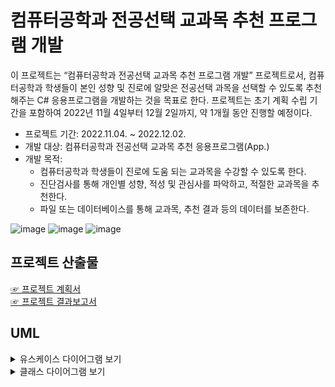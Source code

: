 # 컴퓨터공학과 전공선택 교과목 추천 프로그램 개발
이 프로젝트는 “컴퓨터공학과 전공선택 교과목 추천 프로그램 개발” 프로젝트로서, 컴퓨터공학과 학생들이 본인 성향 및 진로에 알맞은 전공선택 과목을 선택할 수 있도록 추천해주는 C# 응용프로그램을 개발하는 것을 목표로 한다. 프로젝트는 초기 계획 수립 기간을 포함하여 2022년 11월 4일부터 12월 2일까지, 약 1개월 동안 진행할 예정이다.

- 프로젝트 기간: 2022.11.04. ~ 2022.12.02.
- 개발 대상: 컴퓨터공학과 전공선택 교과목 추천 응용프로그램(App.)
- 개발 목적: 
  - 컴퓨터공학과 학생들이 진로에 도움 되는 교과목을 수강할 수 있도록 한다.
  - 진단검사를 통해 개인별 성향, 적성 및 관심사를 파악하고, 적절한 교과목을 추천한다.
  - 파일 또는 데이터베이스를 통해 교과목, 추천 결과 등의 데이터를 보존한다.

![image](https://user-images.githubusercontent.com/91407433/220146471-d1366822-bde8-4c1d-abac-1e71fdc59c49.png)
![image](https://user-images.githubusercontent.com/91407433/220145884-fa67c1d2-c0fc-4a98-936a-657bd607f7c5.png)
![image](https://user-images.githubusercontent.com/91407433/220145903-403593d8-5278-4d81-97af-89dd25cb3a22.png)

## 프로젝트 산출물
[☞ 프로젝트 계획서](https://drive.google.com/file/d/10ypE9gFE2IZSrDmJfvUjOb49rKUROGdH/view?usp=share_link)
<br>
[☞ 프로젝트 결과보고서](https://drive.google.com/file/d/14PtY5fbRd3a01LC_b4MWkGK4CTyHMlpJ/view?usp=sharing)

## UML
<details>
<summary>유스케이스 다이어그램 보기</summary>

![image](https://user-images.githubusercontent.com/91407433/220146339-ea6c235f-eb73-4478-890f-860e21b42b04.png)

</details>

<details>
<summary>클래스 다이어그램 보기</summary>

![image](https://user-images.githubusercontent.com/91407433/220146381-6c9553ac-3461-4ad9-80e2-b03cce5f501f.png)


</details>
